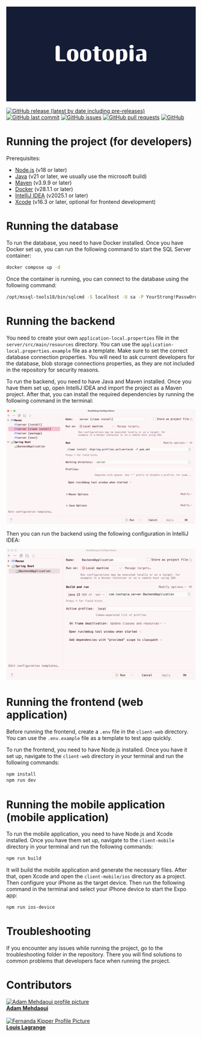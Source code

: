 ![Lootopia](other/lootopia.png)

[![GitHub release (latest by date including pre-releases)](https://img.shields.io/github/v/release/adammehdaoui/lootopia?include_prereleases)](https://img.shields.io/github/v/release/navendu-pottekkat/awesome-readme?include_prereleases)
[![GitHub last commit](https://img.shields.io/github/last-commit/adammehdaoui/lootopia)](https://img.shields.io/github/last-commit/navendu-pottekkat/awesome-readme)
[![GitHub issues](https://img.shields.io/github/issues-raw/adammehdaoui/lootopia)](https://img.shields.io/github/issues-raw/adammehdaoui/lootopia)
[![GitHub pull requests](https://img.shields.io/github/issues-pr/adammehdaoui/lootopia)](https://img.shields.io/github/issues-pr/adammehdaoui/lootopia)
[![GitHub](https://img.shields.io/github/license/adammehdaoui/lootopia)](https://img.shields.io/github/license/adammehdaoui/lootopia)

# Running the project (for developers)

Prerequisites:

- [Node.js](https://nodejs.org/en/download/) (v18 or later)
- [Java](https://www.oracle.com/java/technologies/javase-jdk11-downloads.html) (v21 or later, we usually use the microsoft build)
- [Maven](https://maven.apache.org/download.cgi) (v3.9.9 or later)
- [Docker](https://www.docker.com/products/docker-desktop) (v28.1.1 or later)
- [IntelliJ IDEA](https://www.jetbrains.com/idea/download/) (v2025.1 or later)
- [Xcode](https://code.visualstudio.com/download) (v16.3 or later, optional for frontend development)

# Running the database

To run the database, you need to have Docker installed. Once you have Docker set up, you can run the following command to start the SQL Server container:

```sh
docker compose up -d
```

Once the container is running, you can connect to the database using the following command:

```sh
/opt/mssql-tools18/bin/sqlcmd -S localhost -U sa -P YourStrong!Passw0rd -C
```

# Running the backend

You need to create your own `application-local.properties` file in the `server/src/main/resources` directory. You can use the `application-local.properties.example` file as a template.
Make sure to set the correct database connection properties.
You will need to ask current developers for the database, blob storage connections properties, as they are not included in the repository for security reasons.

To run the backend, you need to have Java and Maven installed. Once you have them set up, open IntelliJ IDEA and import the project as a Maven project. After that, you can install the required dependencies by running the following command in the terminal:

![IntelliJ install config](other/install-config.png)

Then you can run the backend using the following configuration in IntelliJ IDEA:

![IntelliJ run config](other/run-config.png)

# Running the frontend (web application)

Before running the frontend, create a `.env` file in the `client-web` directory. You can use the `.env.example` file as a template to test app quickly.

To run the frontend, you need to have Node.js installed. Once you have it set up, navigate to the `client-web` directory in your terminal and run the following commands:

```sh
npm install
npm run dev
```

# Running the mobile application (mobile application)

To run the mobile application, you need to have Node.js and Xcode installed. Once you have them set up, navigate to the `client-mobile` directory in your terminal and run the following commands:

```sh
npm run build
```

It will build the mobile application and generate the necessary files. After that, open Xcode and open the `client-mobile/ios` directory as a project. Then configure your iPhone as the target device.
Then run the following command in the terminal and select your iPhone device to start the Expo app:

```sh
npm run ios-device
```

# Troubleshooting

If you encounter any issues while running the project, go to the troubleshooting folder in the repository. There you will find solutions to common problems that developers face when running the project.

# Contributors

<a href="https://github.com/adammehdaoui">
  <img src="https://avatars.githubusercontent.com/u/90783059?v=4" width="100px;" alt="Adam Mehdaoui profile picture"/>
  <br>
  <b>Adam Mehdaoui</b>
</a>

<br>
<br>

<a href="https://github.com/louislagrange1">
  <img src="https://avatars.githubusercontent.com/u/115559521?v=4" width="100px;" alt="Fernanda Kipper Profile Picture"/>
  <br>
  <b>Louis Lagrange</b>
</a>
